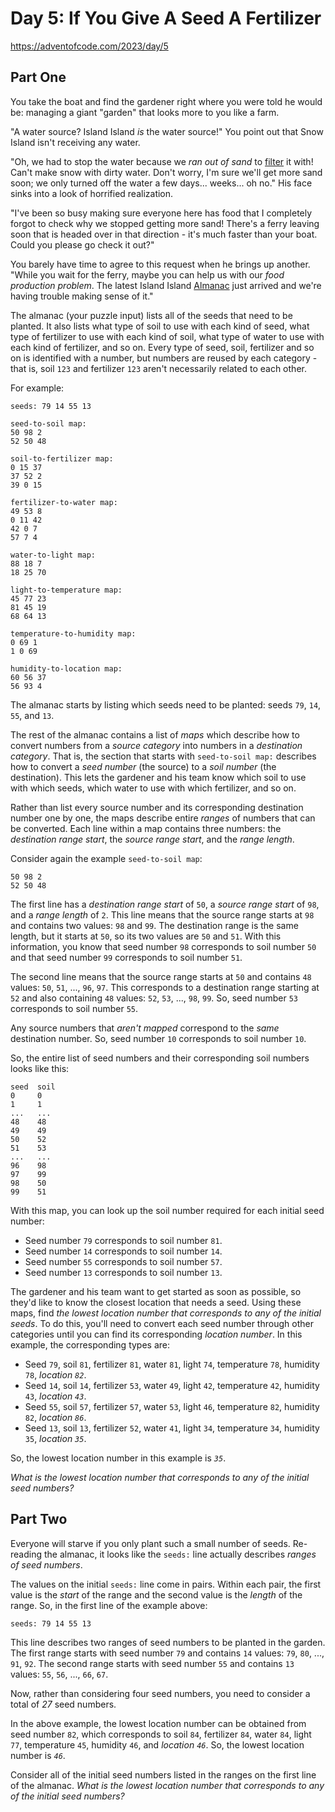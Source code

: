 # Day 5: If You Give A Seed A Fertilizer

<https://adventofcode.com/2023/day/5>

## Part One

You take the boat and find the gardener right where you were told he would be: managing a giant "garden" that looks more to you
like a farm.

"A water source? Island Island _is_ the water source!" You point out that Snow Island isn't receiving any water.

"Oh, we had to stop the water because we _ran out of sand_ to [filter](https://en.wikipedia.org/wiki/Sand_filter) it with! Can't
make snow with dirty water. Don't worry, I'm sure we'll get more sand soon; we only turned off the water a few days... weeks... oh
no." His face sinks into a look of horrified realization.

"I've been so busy making sure everyone here has food that I completely forgot to check why we stopped getting more sand! There's
a ferry leaving soon that is headed over in that direction - it's much faster than your boat. Could you please go check it out?"

You barely have time to agree to this request when he brings up another. "While you wait for the ferry, maybe you can help us with
our _food production problem_. The latest Island Island [Almanac](https://en.wikipedia.org/wiki/Almanac) just arrived and we're
having trouble making sense of it."

The almanac (your puzzle input) lists all of the seeds that need to be planted. It also lists what type of soil to use with each
kind of seed, what type of fertilizer to use with each kind of soil, what type of water to use with each kind of fertilizer, and
so on. Every type of seed, soil, fertilizer and so on is identified with a number, but numbers are reused by each category - that
is, soil `123` and fertilizer `123` aren't necessarily related to each other.

For example:

    seeds: 79 14 55 13

    seed-to-soil map:
    50 98 2
    52 50 48

    soil-to-fertilizer map:
    0 15 37
    37 52 2
    39 0 15

    fertilizer-to-water map:
    49 53 8
    0 11 42
    42 0 7
    57 7 4

    water-to-light map:
    88 18 7
    18 25 70

    light-to-temperature map:
    45 77 23
    81 45 19
    68 64 13

    temperature-to-humidity map:
    0 69 1
    1 0 69

    humidity-to-location map:
    60 56 37
    56 93 4

The almanac starts by listing which seeds need to be planted: seeds `79`, `14`, `55`, and `13`.

The rest of the almanac contains a list of _maps_ which describe how to convert numbers from a _source category_ into numbers in a
_destination category_. That is, the section that starts with `seed-to-soil map:` describes how to convert a _seed number_ (the
source) to a _soil number_ (the destination). This lets the gardener and his team know which soil to use with which seeds, which
water to use with which fertilizer, and so on.

Rather than list every source number and its corresponding destination number one by one, the maps describe entire _ranges_ of
numbers that can be converted. Each line within a map contains three numbers: the _destination range start_, the _source range
start_, and the _range length_.

Consider again the example `seed-to-soil map`:

    50 98 2
    52 50 48

The first line has a _destination range start_ of `50`, a _source range start_ of `98`, and a _range length_ of `2`. This line
means that the source range starts at `98` and contains two values: `98` and `99`. The destination range is the same length, but
it starts at `50`, so its two values are `50` and `51`. With this information, you know that seed number `98` corresponds to soil
number `50` and that seed number `99` corresponds to soil number `51`.

The second line means that the source range starts at `50` and contains `48` values: `50`, `51`, ..., `96`, `97`. This corresponds
to a destination range starting at `52` and also containing `48` values: `52`, `53`, ..., `98`, `99`. So, seed number `53`
corresponds to soil number `55`.

Any source numbers that _aren't mapped_ correspond to the _same_ destination number. So, seed number `10` corresponds to soil
number `10`.

So, the entire list of seed numbers and their corresponding soil numbers looks like this:

    seed  soil
    0     0
    1     1
    ...   ...
    48    48
    49    49
    50    52
    51    53
    ...   ...
    96    98
    97    99
    98    50
    99    51

With this map, you can look up the soil number required for each initial seed number:

- Seed number `79` corresponds to soil number `81`.
- Seed number `14` corresponds to soil number `14`.
- Seed number `55` corresponds to soil number `57`.
- Seed number `13` corresponds to soil number `13`.

The gardener and his team want to get started as soon as possible, so they'd like to know the closest location that needs a seed.
Using these maps, find _the lowest location number that corresponds to any of the initial seeds_. To do this, you'll need to
convert each seed number through other categories until you can find its corresponding _location number_. In this example, the
corresponding types are:

- Seed `79`, soil `81`, fertilizer `81`, water `81`, light `74`, temperature `78`, humidity `78`, _location `82`_.
- Seed `14`, soil `14`, fertilizer `53`, water `49`, light `42`, temperature `42`, humidity `43`, _location `43`_.
- Seed `55`, soil `57`, fertilizer `57`, water `53`, light `46`, temperature `82`, humidity `82`, _location `86`_.
- Seed `13`, soil `13`, fertilizer `52`, water `41`, light `34`, temperature `34`, humidity `35`, _location `35`_.

So, the lowest location number in this example is _`35`_.

_What is the lowest location number that corresponds to any of the initial seed numbers?_

## Part Two

Everyone will starve if you only plant such a small number of seeds. Re-reading the almanac, it looks like the `seeds:` line
actually describes _ranges of seed numbers_.

The values on the initial `seeds:` line come in pairs. Within each pair, the first value is the _start_ of the range and the
second value is the _length_ of the range. So, in the first line of the example above:

    seeds: 79 14 55 13

This line describes two ranges of seed numbers to be planted in the garden. The first range starts with seed number `79` and
contains `14` values: `79`, `80`, ..., `91`, `92`. The second range starts with seed number `55` and contains `13` values: `55`,
`56`, ..., `66`, `67`.

Now, rather than considering four seed numbers, you need to consider a total of _27_ seed numbers.

In the above example, the lowest location number can be obtained from seed number `82`, which corresponds to soil `84`, fertilizer
`84`, water `84`, light `77`, temperature `45`, humidity `46`, and _location `46`_. So, the lowest location number is _`46`_.

Consider all of the initial seed numbers listed in the ranges on the first line of the almanac. _What is the lowest location
number that corresponds to any of the initial seed numbers?_
